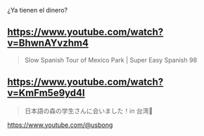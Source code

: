 ¿Ya tienen el dinero?

## https://www.youtube.com/watch?v=BhwnAYvzhm4

> Slow Spanish Tour of Mexico Park | Super Easy Spanish 98 

## https://www.youtube.com/watch?v=KmFm5e9yd4I

> 日本語の森の学生さんに会いました！in 台湾🍍

https://www.youtube.com/@usbong
